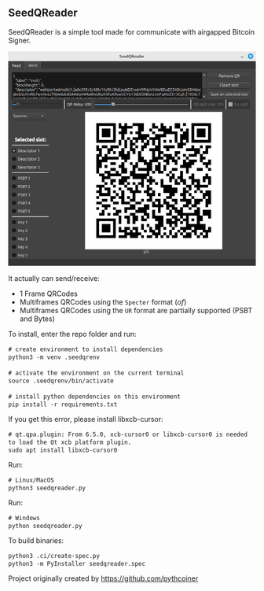 SeedQReader
---

SeedQReader is a simple tool made for communicate with airgapped Bitcoin Signer.

![SeedQReader](screenshot.png)

It actually can send/receive:
- 1 Frame QRCodes
- Multiframes QRCodes using the `Specter` format (_of_)
- Multiframes QRCodes using the `UR` format are partially supported (PSBT and Bytes)

To install, enter the repo folder and run:
```
# create environment to install dependencies
python3 -m venv .seedqrenv

# activate the environment on the current terminal
source .seedqrenv/bin/activate

# install python dependencies on this environment
pip install -r requirements.txt 
```

If you get this error, please install libxcb-cursor:
```
# qt.qpa.plugin: From 6.5.0, xcb-cursor0 or libxcb-cursor0 is needed to load the Qt xcb platform plugin.
sudo apt install libxcb-cursor0
```

Run:
```
# Linux/MacOS
python3 seedqreader.py
```

Run:
```
# Windows
python seedqreader.py
```

To build binaries:
```
python3 .ci/create-spec.py
python3 -m PyInstaller seedqreader.spec
```

Project originally created by https://github.com/pythcoiner
